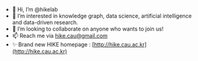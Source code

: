 - 👋 Hi, I’m @hikelab
- 👀 I’m interested in knowledge graph, data science, artificial intelligence and data-driven research.
- 💞️ I’m looking to collaborate on anyone who wants to join us! 
- 📫 Reach me via [hike.cau@gmail.com](mailto:hike.cau@gmail.com)
- ✨ Brand new HIKE homepage : [http://hike.cau.ac.kr](http://hike.cau.ac.kr)

<!---
hikelab/hikelab is a ✨ special ✨ repository because its `README.md` (this file) appears on your GitHub profile.
You can click the Preview link to take a look at your changes.
--->
